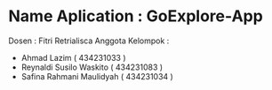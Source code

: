 # Name Aplication : GoExplore-App
Dosen : Fitri Retrialisca 
Anggota Kelompok :
  - Ahmad Lazim ( 434231033 )
  - Reynaldi Susilo Waskito ( 434231083 )
  - Safina Rahmani Maulidyah ( 434231034 )

